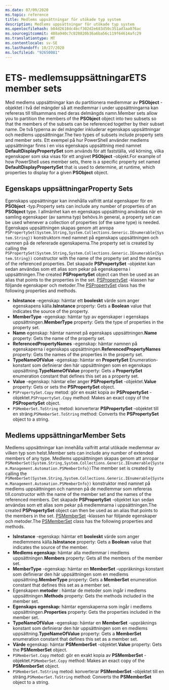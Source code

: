 ```yaml
---
ms.date: 07/09/2020
ms.topic: reference
title: Medlems uppsättningar för utökade typ system
description: Medlems uppsättningar för utökade typ system
ms.openlocfilehash: b04d2618dc4bcf302d2e683d50c351ad3aa076ac
ms.sourcegitcommit: 488a940c7c828820b36a6ba56c119f64614afc29
ms.translationtype: MT
ms.contentlocale: sv-SE
ms.lasthandoff: 10/27/2020
ms.locfileid: "92650081"
---
```

# <a name="ets-member-sets"></a><span data-ttu-id="8f6f7-103">ETS- medlemsuppsättningar</span><span class="sxs-lookup"><span data-stu-id="8f6f7-103">ETS member sets</span></span>

<span data-ttu-id="8f6f7-104">Med medlems uppsättningar kan du partitionera medlemmar av **PSObject** -objektet i två del mängder så att medlemmar i under uppsättningarna kan refereras till tillsammans med deras delmängds namn.</span><span class="sxs-lookup"><span data-stu-id="8f6f7-104">Member sets allow you to partition the members of the **PSObject** object into two subsets so that the members of the subsets can be referenced together by their subset name.</span></span> <span data-ttu-id="8f6f7-105">De två typerna av del mängder inkluderar egenskaps uppsättningar och medlems uppsättningar.</span><span class="sxs-lookup"><span data-stu-id="8f6f7-105">The two types of subsets include property sets and member sets.</span></span> <span data-ttu-id="8f6f7-106">Ett exempel på hur PowerShell använder medlems uppsättningar finns i en viss egenskaps uppsättning med namnet **DefaultDisplayPropertySet** som används för att fastställa, vid körning, vilka egenskaper som ska visas för ett angivet **PSObject** -objekt.</span><span class="sxs-lookup"><span data-stu-id="8f6f7-106">For example of how PowerShell uses member sets, there is a specific property set named **DefaultDisplayPropertySet** that is used to determine, at runtime, which properties to display for a given **PSObject** object.</span></span>

## <a name="property-sets"></a><span data-ttu-id="8f6f7-107">Egenskaps uppsättningar</span><span class="sxs-lookup"><span data-stu-id="8f6f7-107">Property Sets</span></span>

<span data-ttu-id="8f6f7-108">Egenskaps uppsättningar kan innehålla valfritt antal egenskaper för en **PSObject** -typ.</span><span class="sxs-lookup"><span data-stu-id="8f6f7-108">Property sets can include any number of properties of an **PSObject** type.</span></span> <span data-ttu-id="8f6f7-109">I allmänhet kan en egenskaps uppsättning användas när en samling egenskaper (av samma typ) behövs.</span><span class="sxs-lookup"><span data-stu-id="8f6f7-109">In general, a property set can be used whenever a collection of properties (of the same type) is needed.</span></span> <span data-ttu-id="8f6f7-110">Egenskaps uppsättningen skapas genom att anropa `PSPropertySet(System.String,System.Collections.Generic.IEnumerable{System.String})` konstruktorn med namnet på egenskaps uppsättningen och namnen på de refererade egenskaperna.</span><span class="sxs-lookup"><span data-stu-id="8f6f7-110">The property set is created by calling the `PSPropertySet(System.String,System.Collections.Generic.IEnumerable{System.String})` constructor with the name of the property set and the names of the referenced properties.</span></span> <span data-ttu-id="8f6f7-111">Det skapade **PSPropertySet** -objektet kan sedan användas som ett alias som pekar på egenskaperna i uppsättningen.</span><span class="sxs-lookup"><span data-stu-id="8f6f7-111">The created **PSPropertySet** object can then be used as an alias that points to the properties in the set.</span></span> <span data-ttu-id="8f6f7-112">[PSPropertySet](/dotnet/api/system.management.automation.pspropertyset) -klassen har följande egenskaper och metoder.</span><span class="sxs-lookup"><span data-stu-id="8f6f7-112">The [PSPropertySet](/dotnet/api/system.management.automation.pspropertyset) class has the following properties and methods.</span></span>

- <span data-ttu-id="8f6f7-113">**IsInstance** -egenskap: hämtar ett **booleskt** värde som anger egenskapens källa.</span><span class="sxs-lookup"><span data-stu-id="8f6f7-113">**IsInstance** property: Gets a **Boolean** value that indicates the source of the property.</span></span>
- <span data-ttu-id="8f6f7-114">**MemberType** -egenskap: hämtar typ av egenskaper i egenskaps uppsättningen.</span><span class="sxs-lookup"><span data-stu-id="8f6f7-114">**MemberType** property: Gets the type of properties in the property set.</span></span>
- <span data-ttu-id="8f6f7-115">**Namn** egenskap: hämtar namnet på egenskaps uppsättningen.</span><span class="sxs-lookup"><span data-stu-id="8f6f7-115">**Name** property: Gets the name of the property set.</span></span>
- <span data-ttu-id="8f6f7-116">**ReferencedPropertyNames** -egenskap: hämtar namnen på egenskaperna i egenskaps uppsättningen.</span><span class="sxs-lookup"><span data-stu-id="8f6f7-116">**ReferencedPropertyNames** property: Gets the names of the properties in the property set.</span></span>
- <span data-ttu-id="8f6f7-117">**TypeNameOfValue** -egenskap: hämtar en **PropertySet** Enumeration-konstant som definierar den här uppsättningen som en egenskaps uppsättning.</span><span class="sxs-lookup"><span data-stu-id="8f6f7-117">**TypeNameOfValue** property: Gets a **PropertySet** enumeration constant that defines this set as a property set.</span></span>
- <span data-ttu-id="8f6f7-118">**Value** -egenskap: hämtar eller anger **PSPropertySet** -objektet.</span><span class="sxs-lookup"><span data-stu-id="8f6f7-118">**Value** property: Gets or sets the **PSPropertySet** object.</span></span>
- <span data-ttu-id="8f6f7-119">`PSPropertySet.Copy` metod: gör en exakt kopia av **PSPropertySet** -objektet.</span><span class="sxs-lookup"><span data-stu-id="8f6f7-119">`PSPropertySet.Copy` method: Makes an exact copy of the **PSPropertySet** object.</span></span>
- <span data-ttu-id="8f6f7-120">`PSMemberSet.ToString` metod: konverterar **PSPropertySet** -objektet till en sträng.</span><span class="sxs-lookup"><span data-stu-id="8f6f7-120">`PSMemberSet.ToString` method: Converts the **PSPropertySet** object to a string.</span></span>

## <a name="member-sets"></a><span data-ttu-id="8f6f7-121">Medlems uppsättningar</span><span class="sxs-lookup"><span data-stu-id="8f6f7-121">Member Sets</span></span>

<span data-ttu-id="8f6f7-122">Medlems uppsättningar kan innehålla valfritt antal utökade medlemmar av vilken typ som helst.</span><span class="sxs-lookup"><span data-stu-id="8f6f7-122">Member sets can include any number of extended members of any type.</span></span> <span data-ttu-id="8f6f7-123">Medlems uppsättningen skapas genom att anropar `PSMemberSet(System.String,System.Collections.Generic.IEnumerable{System.Management.Automation.PSMemberInfo})`</span><span class="sxs-lookup"><span data-stu-id="8f6f7-123">The member set is created by calling the `PSMemberSet(System.String,System.Collections.Generic.IEnumerable{System.Management.Automation.PSMemberInfo})`</span></span>
<span data-ttu-id="8f6f7-124">konstruktor med namnet på medlems uppsättningen och namnen på de medlemmar som refereras till.</span><span class="sxs-lookup"><span data-stu-id="8f6f7-124">constructor with the name of the member set and the names of the referenced members.</span></span> <span data-ttu-id="8f6f7-125">Det skapade **PSPropertySet** -objektet kan sedan användas som ett alias som pekar på medlemmarna i uppsättningen.</span><span class="sxs-lookup"><span data-stu-id="8f6f7-125">The created **PSPropertySet** object can then be used as an alias that points to the members in the set.</span></span> <span data-ttu-id="8f6f7-126">[PSMemberSet](/dotnet/api/system.management.automation.psmemberset) -klassen har följande egenskaper och metoder.</span><span class="sxs-lookup"><span data-stu-id="8f6f7-126">The [PSMemberSet](/dotnet/api/system.management.automation.psmemberset) class has the following properties and methods.</span></span>

- <span data-ttu-id="8f6f7-127">**IsInstance** -egenskap: hämtar ett **booleskt** värde som anger medlemmens källa.</span><span class="sxs-lookup"><span data-stu-id="8f6f7-127">**IsInstance** property: Gets a **Boolean** value that indicates the source of the member.</span></span>
- <span data-ttu-id="8f6f7-128">**Medlems egenskap:** hämtar alla medlemmar i medlems uppsättningen.</span><span class="sxs-lookup"><span data-stu-id="8f6f7-128">**Members** property: Gets all the members of the member set.</span></span>
- <span data-ttu-id="8f6f7-129">**MemberType** -egenskap: hämtar en **MemberSet** -uppräknings konstant som definierar den här uppsättningen som en medlems uppsättning.</span><span class="sxs-lookup"><span data-stu-id="8f6f7-129">**MemberType** property: Gets a **MemberSet** enumeration constant that defines this set as a member set.</span></span>
- <span data-ttu-id="8f6f7-130">Egenskapen **metoder** : hämtar de metoder som ingår i medlems uppsättningen.</span><span class="sxs-lookup"><span data-stu-id="8f6f7-130">**Methods** property: Gets the methods included in the member set.</span></span>
- <span data-ttu-id="8f6f7-131">**Egenskaps egenskap:** hämtar egenskaperna som ingår i medlems uppsättningen.</span><span class="sxs-lookup"><span data-stu-id="8f6f7-131">**Properties** property: Gets the properties included in the member set.</span></span>
- <span data-ttu-id="8f6f7-132">**TypeNameOfValue** -egenskap: hämtar en **MemberSet** -uppräknings konstant som definierar den här uppsättningen som en medlems uppsättning.</span><span class="sxs-lookup"><span data-stu-id="8f6f7-132">**TypeNameOfValue** property: Gets a **MemberSet** enumeration constant that defines this set as a member set.</span></span>
- <span data-ttu-id="8f6f7-133">**Värde** egenskap: hämtar **PSMemberSet** -objektet.</span><span class="sxs-lookup"><span data-stu-id="8f6f7-133">**Value** property: Gets the **PSMemberSet** object.</span></span>
- <span data-ttu-id="8f6f7-134">`PSMemberSet.Copy` metod: gör en exakt kopia av **PSMemberSet** -objektet.</span><span class="sxs-lookup"><span data-stu-id="8f6f7-134">`PSMemberSet.Copy` method: Makes an exact copy of the **PSMemberSet** object.</span></span>
- <span data-ttu-id="8f6f7-135">`PSMemberSet.ToString` metod: konverterar **PSMemberSet** -objektet till en sträng.</span><span class="sxs-lookup"><span data-stu-id="8f6f7-135">`PSMemberSet.ToString` method: Converts the **PSMemberSet** object to a string.</span></span>
